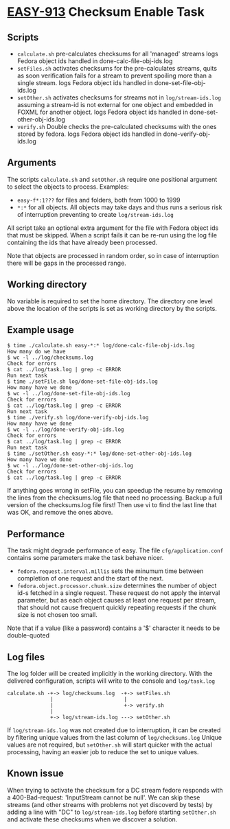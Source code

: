 # [EASY-913] Checksum Enable Task

[EASY-913]: (https://drivenbydata.atlassian.net/browse/EASY-913)

## Scripts

* `calculate.sh` pre-calculates checksums for all 'managed' streams
   logs Fedora object ids handled in done-calc-file-obj-ids.log
* `setFiles.sh` activates checksums for the pre-calculates streams,
   quits as soon verification fails for a stream to prevent spoiling
   more than a single stream.
   logs Fedora object ids handled in done-set-file-obj-ids.log
* `setOther.sh` activates checksums for streams not in `log/stream-ids.log`
  assuming a stream-id is not external for one object and embedded in FOXML
  for another object.
  logs Fedora object ids handled in done-set-other-obj-ids.log
* `verify.sh` Double checks the pre-calculated checksums with the ones
  stored by fedora.
  logs Fedora object ids handled in done-verify-obj-ids.log

## Arguments

The scripts `calculate.sh` and `setOther.sh` require one positional
argument to select the objects to process. Examples:

* `easy-f*:1???` for files and folders, both from 1000 to 1999
* `*:*` for all objects. All objects may take days and thus
  runs a serious risk of interruption preventing to
  create `log/stream-ids.log`

All script take an optional extra argument for the file with Fedora object ids that must be skipped.
When a script fails it can be re-run using the log file containing the ids that have already been processed.


Note that objects are processed in random order, so in case of
interruption there will be gaps in the processed range.

## Working directory

No variable is required to set the home directory.
The directory one level above the location of the
scripts is set as working directory by the scripts.

## Example usage

    $ time ./calculate.sh easy-*:* log/done-calc-file-obj-ids.log
    How many do we have
    $ wc -l ../log/checksums.log
    Check for errors
    $ cat ../log/task.log | grep -c ERROR
    Run next task
    $ time ./setFile.sh log/done-set-file-obj-ids.log
    How many have we done
    $ wc -l ../log/done-set-file-obj-ids.log
    Check for errors
    $ cat ../log/task.log | grep -c ERROR
    Run next task
    $ time ./verify.sh log/done-verify-obj-ids.log
    How many have we done
    $ wc -l ../log/done-verify-obj-ids.log
    Check for errors
    $ cat ../log/task.log | grep -c ERROR
    Run next task
    $ time ./setOther.sh easy-*:* log/done-set-other-obj-ids.log
    How many have we done
    $ wc -l ../log/done-set-other-obj-ids.log
    Check for errors
    $ cat ../log/task.log | grep -c ERROR

If anything goes wrong in setFile, you can speedup the resume by removing the lines from the checksums.log file that need no processing.
Backup a full version of the checksums.log file first!
Then use vi to find the last line that was OK, and remove the ones above.


## Performance

The task might degrade performance of easy. The file `cfg/application.conf`
contains some parameters make the task behave nicer.

* `fedora.request.interval.millis` sets the minumum time between completion
  of one request and the start of the next.
* `fedora.object.processor.chunk.size` determines the number of object id-s
  fetched in a single request. These request do not apply the interval parameter,
  but as each object causes at least one request per stream, that should not
  cause frequent quickly repeating requests if the chunk size is not chosen too small.

Note that if a value (like a password) contains a '$' character it needs to be double-quoted

## Log files

The log folder will be created implicitly in the working directory.
With the delivered configuration, scripts will write to the console
and `log/task.log`

```
calculate.sh -+-> log/checksums.log  -+-> setFiles.sh
              |                       |
              |                       +-> verify.sh
              |
              +-> log/stream-ids.log ---> setOther.sh
```

If `log/stream-ids.log` was not created due to interruption, it can be
created by filtering unique values from the last column of `log/checksums.log`
Unique values are not required, but `setOther.sh` will start quicker with the
actual processing, having an easier job to reduce the set to unique values.

## Known issue

When trying to activate the checksum for a DC stream fedore responds with
a 400-Bad-request: 'InputStream cannot be null'. We can skip these streams
(and other streams with problems not yet discoverd by tests)
by adding a line with "DC" to `log/stream-ids.log` before starting `setOther.sh`
and activate these checksums when we discover a solution.
